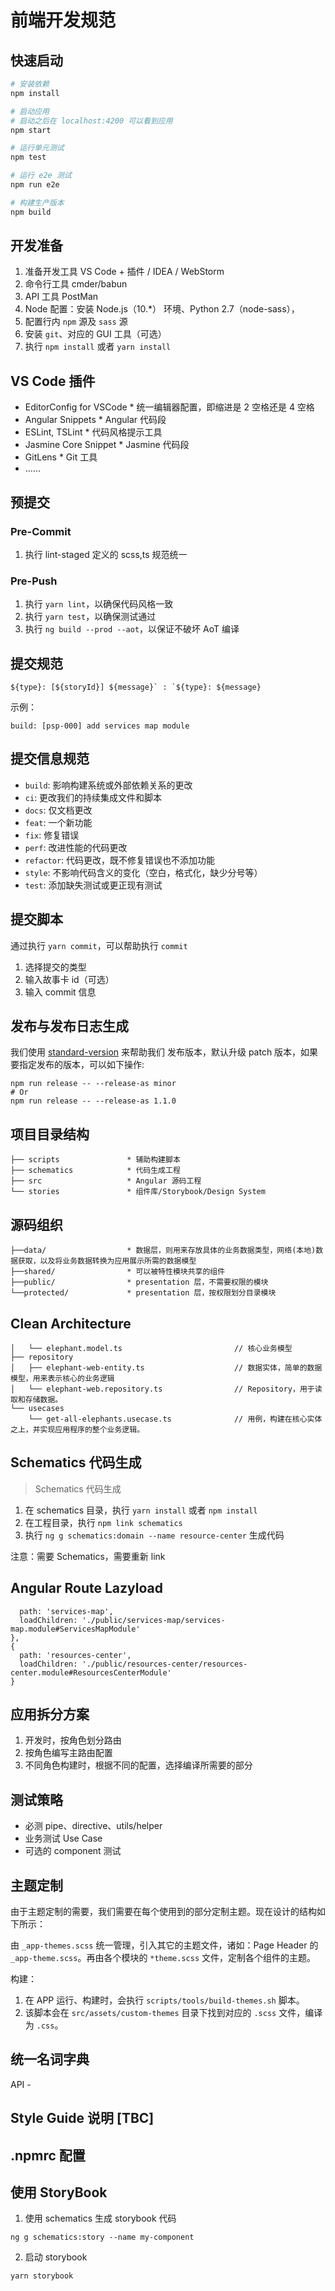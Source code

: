 # 前端开发规范

## 快速启动

```bash
# 安装依赖
npm install

# 启动应用
# 启动之后在 localhost:4200 可以看到应用
npm start

# 运行单元测试
npm test

# 运行 e2e 测试
npm run e2e

# 构建生产版本
npm build
```

## 开发准备

1. 准备开发工具 VS Code + 插件 / IDEA / WebStorm
2. 命令行工具 cmder/babun
3. API 工具 PostMan
4. Node 配置：安装 Node.js（10.*） 环境、Python 2.7（node-sass），
5. 配置行内 ``npm`` 源及 ``sass`` 源
6. 安装 ``git``、对应的 GUI 工具（可选）
7. 执行 ``npm install`` 或者 ``yarn install``

## VS Code 插件

 - EditorConfig for VSCode   * 统一编辑器配置，即缩进是 2 空格还是 4 空格
 - Angular Snippets          * Angular 代码段
 - ESLint, TSLint            * 代码风格提示工具
 - Jasmine Core Snippet      * Jasmine 代码段
 - GitLens                   * Git 工具
 - ……

## 预提交

### Pre-Commit

1. 执行 lint-staged 定义的 scss,ts 规范统一

### Pre-Push

1. 执行 ``yarn lint``，以确保代码风格一致
2. 执行 ``yarn test``，以确保测试通过
3. 执行 ``ng build --prod --aot``，以保证不破坏 AoT 编译

## 提交规范

```
${type}: [${storyId}] ${message}` : `${type}: ${message}
```

示例：

```
build: [psp-000] add services map module
```

## 提交信息规范

 - ``build``: 影响构建系统或外部依赖关系的更改
 - ``ci``: 更改我们的持续集成文件和脚本
 - ``docs``: 仅文档更改
 - ``feat``: 一个新功能
 - ``fix``: 修复错误
 - ``perf``: 改进性能的代码更改
 - ``refactor``: 代码更改，既不修复错误也不添加功能
 - ``style``: 不影响代码含义的变化（空白，格式化，缺少分号等）
 - ``test``: 添加缺失测试或更正现有测试

## 提交脚本

通过执行 `yarn commit`，可以帮助执行 ``commit``

1. 选择提交的类型
2. 输入故事卡 id（可选）
3. 输入 commit 信息

## 发布与发布日志生成

我们使用 [standard-version](https://github.com/conventional-changelog/standard-version) 来帮助我们
发布版本，默认升级 patch 版本，如果要指定发布的版本，可以如下操作:

```
npm run release -- --release-as minor
# Or
npm run release -- --release-as 1.1.0
```

## 项目目录结构

```├── BuildScript           * CI 脚本
├── scripts               * 辅助构建脚本
├── schematics            * 代码生成工程
├── src                   * Angular 源码工程
└── stories               * 组件库/Storybook/Design System
```

## 源码组织

```├──core/                  * 核心领域/业务层，放置 TypeScript 定义的 Model 
├──data/                  * 数据层，则用来存放具体的业务数据类型，网络(本地)数据获取，以及将业务数据转换为应用展示所需的数据模型
├──shared/                * 可以被特性模块共享的组件
├──public/                * presentation 层，不需要权限的模块
└──protected/             * presentation 层，按权限划分目录模块
```

## Clean Architecture

```├── model
│   └── elephant.model.ts                         // 核心业务模型
├── repository
│   ├── elephant-web-entity.ts                    // 数据实体，简单的数据模型，用来表示核心的业务逻辑
│   └── elephant-web.repository.ts                // Repository，用于读取和存储数据。
└── usecases
    └── get-all-elephants.usecase.ts              // 用例，构建在核心实体之上，并实现应用程序的整个业务逻辑。
```

## Schematics 代码生成

> Schematics 代码生成

1. 在 schematics  目录，执行 `yarn install` 或者 `npm install`
2. 在工程目录，执行 ``npm link schematics``
3. 执行 ``ng g schematics:domain --name resource-center`` 生成代码

注意：需要 Schematics，需要重新 link

## Angular Route Lazyload

```{
  path: 'services-map',
  loadChildren: './public/services-map/services-map.module#ServicesMapModule'
},
{
  path: 'resources-center',
  loadChildren: './public/resources-center/resources-center.module#ResourcesCenterModule'
}
```

## 应用拆分方案

1. 开发时，按角色划分路由
2. 按角色编写主路由配置
3. 不同角色构建时，根据不同的配置，选择编译所需要的部分

## 测试策略

 - 必测 pipe、directive、utils/helper
 - 业务测试 Use Case
 - 可选的 component 测试

## 主题定制

由于主题定制的需要，我们需要在每个使用到的部分定制主题。现在设计的结构如下所示：

由  ``_app-themes.scss`` 统一管理，引入其它的主题文件，诸如：Page Header 的 ``_app-theme.scss``。再由各个模块的 ``*theme.scss`` 文件，定制各个组件的主题。

构建：

1. 在 APP 运行、构建时，会执行 ``scripts/tools/build-themes.sh`` 脚本。
2. 该脚本会在 ``src/assets/custom-themes`` 目录下找到对应的 ``.scss`` 文件，编译为 ``.css``。

## 统一名词字典

API - 

## Style Guide 说明 [TBC]

## .npmrc 配置

## 使用 StoryBook

1. 使用 schematics 生成 storybook 代码
```
ng g schematics:story --name my-component
```

2. 启动 storybook
```
yarn storybook
```


